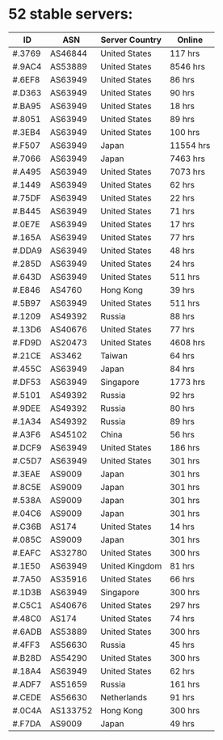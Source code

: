 # 52 stable servers:

| ID | ASN | Server Country | Online |
| ------ | ------ | ------ | ------ |
| #.3769 | AS46844 | United States | 117 hrs |
| #.9AC4 | AS53889 | United States | 8546 hrs |
| #.6EF8 | AS63949 | United States | 86 hrs |
| #.D363 | AS63949 | United States | 90 hrs |
| #.BA95 | AS63949 | United States | 18 hrs |
| #.8051 | AS63949 | United States | 89 hrs |
| #.3EB4 | AS63949 | United States | 100 hrs |
| #.F507 | AS63949 | Japan | 11554 hrs |
| #.7066 | AS63949 | Japan | 7463 hrs |
| #.A495 | AS63949 | United States | 7073 hrs |
| #.1449 | AS63949 | United States | 62 hrs |
| #.75DF | AS63949 | United States | 22 hrs |
| #.B445 | AS63949 | United States | 71 hrs |
| #.0E7E | AS63949 | United States | 17 hrs |
| #.165A | AS63949 | United States | 77 hrs |
| #.DDA9 | AS63949 | United States | 48 hrs |
| #.285D | AS63949 | United States | 24 hrs |
| #.643D | AS63949 | United States | 511 hrs |
| #.E846 | AS4760 | Hong Kong | 39 hrs |
| #.5B97 | AS63949 | United States | 511 hrs |
| #.1209 | AS49392 | Russia | 88 hrs |
| #.13D6 | AS40676 | United States | 77 hrs |
| #.FD9D | AS20473 | United States | 4608 hrs |
| #.21CE | AS3462 | Taiwan | 64 hrs |
| #.455C | AS63949 | Japan | 84 hrs |
| #.DF53 | AS63949 | Singapore | 1773 hrs |
| #.5101 | AS49392 | Russia | 92 hrs |
| #.9DEE | AS49392 | Russia | 80 hrs |
| #.1A34 | AS49392 | Russia | 89 hrs |
| #.A3F6 | AS45102 | China | 56 hrs |
| #.DCF9 | AS63949 | United States | 186 hrs |
| #.C5D7 | AS63949 | United States | 301 hrs |
| #.3EAE | AS9009 | Japan | 301 hrs |
| #.8C5E | AS9009 | Japan | 301 hrs |
| #.538A | AS9009 | Japan | 301 hrs |
| #.04C6 | AS9009 | Japan | 301 hrs |
| #.C36B | AS174 | United States | 14 hrs |
| #.085C | AS9009 | Japan | 301 hrs |
| #.EAFC | AS32780 | United States | 300 hrs |
| #.1E50 | AS63949 | United Kingdom | 81 hrs |
| #.7A50 | AS35916 | United States | 66 hrs |
| #.1D3B | AS63949 | Singapore | 300 hrs |
| #.C5C1 | AS40676 | United States | 297 hrs |
| #.48C0 | AS174 | United States | 74 hrs |
| #.6ADB | AS53889 | United States | 300 hrs |
| #.4FF3 | AS56630 | Russia | 45 hrs |
| #.B28D | AS54290 | United States | 300 hrs |
| #.18A4 | AS63949 | United States | 62 hrs |
| #.ADF7 | AS51659 | Russia | 161 hrs |
| #.CEDE | AS56630 | Netherlands | 91 hrs |
| #.0C4A | AS133752 | Hong Kong | 300 hrs |
| #.F7DA | AS9009 | Japan | 49 hrs |

